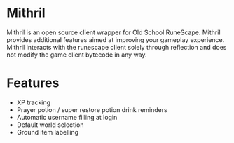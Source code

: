 # Mithril

Mithril is an open source client wrapper for Old School RuneScape. Mithril provides additional features aimed at improving your gameplay experience. Mithril interacts with the runescape client solely through reflection and does not modify the game client bytecode in any way.

# Features

* XP tracking
* Prayer potion / super restore potion drink reminders
* Automatic username filling at login
* Default world selection
* Ground item labelling

